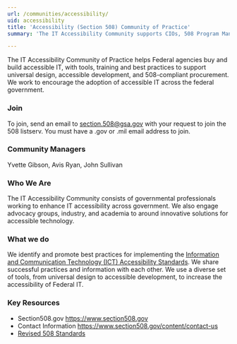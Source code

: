```yaml
---
url: /communities/accessibility/
uid: accessibility
title: 'Accessibility (Section 508) Community of Practice'
summary: 'The IT Accessibility Community supports CIOs, 508 Program Managers, and others working to improve accessibility of information technology (IT), through universal design, procurement best practices, accessible design and development, and compliance with Section 508 of the Rehabilitation Act.'

---
```


The IT Accessibility Community of Practice helps Federal agencies buy and build accessible IT, with tools, training and best practices to support universal design, accessible development, and 508-compliant procurement. We work to encourage the adoption of accessible IT across the federal government.


### Join
To join, send an email to [section.508@gsa.gov](mailto:section.508@gsa.gov) with your request to join the 508 listserv. You must have a .gov or .mil email address to join.


### Community Managers

Yvette Gibson, Avis Ryan, John Sullivan

### Who We Are

The IT Accessibility Community consists of governmental professionals working to enhance IT accessibility across government. We also engage advocacy groups, industry, and academia to around innovative solutions for accessible technology.


### What we do
We identify and promote best practices for implementing the [Information and Communication Technology (ICT) Accessibility Standards](https://www.access-board.gov/guidelines-and-standards/communications-and-it/about-the-ict-refresh/final-rule/text-of-the-standards-and-guidelines). We share successful practices and information with each other. We use a diverse set of tools, from universal design to accessible development, to increase the accessibility of Federal IT.


### Key Resources
- Section508.gov https://www.section508.gov
- Contact Information https://www.section508.gov/content/contact-us
- [Revised 508 Standards](https://www.access-board.gov/guidelines-and-standards/communications-and-it/about-the-ict-refresh/final-rule/text-of-the-standards-and-guidelines)
